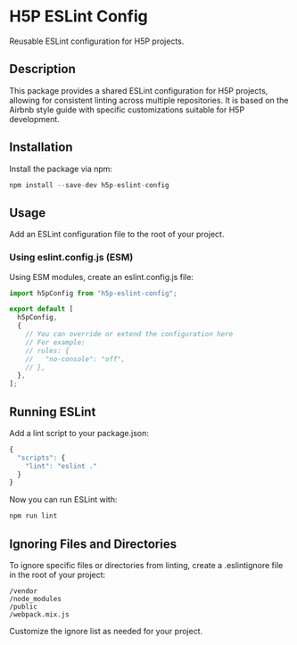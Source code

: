 # H5P ESLint Config

Reusable ESLint configuration for H5P projects.

## Description
This package provides a shared ESLint configuration for H5P projects, allowing for consistent linting across multiple repositories. It is based on the Airbnb style guide with specific customizations suitable for H5P development.

## Installation
Install the package via npm:

```javascript
npm install --save-dev h5p-eslint-config
```

## Usage
Add an ESLint configuration file to the root of your project.

### Using eslint.config.js (ESM)
Using ESM modules, create an eslint.config.js file:

```javascript
import h5pConfig from "h5p-eslint-config";

export default [
  h5pConfig,
  {
    // You can override or extend the configuration here
    // For example:
    // rules: {
    //   "no-console": "off",
    // },
  },
];
```

## Running ESLint
Add a lint script to your package.json:

```javascript
{
  "scripts": {
    "lint": "eslint ."
  }
}
```

Now you can run ESLint with:
```javascript
npm run lint
```

## Ignoring Files and Directories
To ignore specific files or directories from linting, create a .eslintignore file in the root of your project:

```
/vendor
/node_modules
/public
/webpack.mix.js
```
Customize the ignore list as needed for your project.

